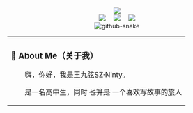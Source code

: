 <div align="center">

  <!-- dynamic typing effect 动态打字效果 -->
  <div>
    <a href="https://blog.storical.space/">
      <img src="https://readme-typing-svg.demolab.com?font=Fira+Code&pause=1000&width=800&lines=欢迎各位乘坐星空的列车，来到这座充满故事的魔法小屋;现在，跟着微风和光芒的指引，一起去旅行吧~~&center=true&size=27" />
    </a>
  </div>

  <!-- profile logo 个人资料徽标 -->
  <div>
    <a href="https://www.storical.space/"><img src="https://img.shields.io/badge/Website-个人主页-blue" /></a>&emsp;
    <a href="https://blog.storical.space/"><img src="https://img.shields.io/badge/Blog-博客-8c36db" /></a>&emsp;
    <!-- wakatime -->    
    <a href="https://wakatime.com/@SinzMise"><img src="https://wakatime.com/share/badges/projects?q=hexo" /></a>

  </div>

  <!-- Snake Code Contribution Map 贪吃蛇代码贡献图 -->
  <picture>
    <source media="(prefers-color-scheme: dark)" srcset="https://cdn.jsdelivr.net/gh/SinzMise/SinzMise/profile-snake-contrib/github-contribution-grid-snake-dark.svg" />
    <source media="(prefers-color-scheme: light)" srcset="https://cdn.jsdelivr.net/gh/SinzMise/SinzMise/profile-snake-contrib/github-contribution-grid-snake.svg" />
    <img alt="github-snake" src="https://cdn.jsdelivr.net/gh/SinzMise/SinzMise/profile-snake-contrib/github-contribution-grid-snake-dark.svg" />
  </picture>

</div>

<table>
  
<tr><td>

### 🤺 About Me（关于我）

<p>&emsp;&emsp;嗨，你好，我是王九弦SZ·Ninty。</p>
<p>&emsp;&emsp;是一名高中生，同时 <del>也算是</del> 一个喜欢写故事的旅人</p>

</td></tr>
</table>

